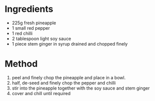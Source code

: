 # Ingredients

-   225g fresh pineapple
-   1 small red pepper
-   1 red chilli
-   2 tablespoon light soy sauce
-   1 piece stem ginger in syrup drained and chopped finely

# Method

1.  peel and finely chop the pineapple and place in a bowl.
2.  half, de-seed and finely chop the pepper and chilli
3.  stir into the pineapple together with the soy sauce and stem ginger
4.  cover and chill until required

